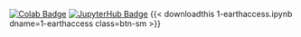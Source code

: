 [![Colab Badge](https://img.shields.io/badge/Open_in_Colab-blue?style=for-the-badge)][colab-link]
[![JupyterHub Badge](https://img.shields.io/badge/Open_in_JupyterHub-orange?style=for-the-badge)][jupyter-link] {{< downloadthis 1-earthaccess.ipynb dname=1-earthaccess class=btn-sm >}}

<!--[colab-badge]: https://colab.research.google.com/assets/colab-badge.svg -->
[colab-badge]: https://img.shields.io/badge/Open_in_Colab-blue?style=for-the-badge
[jupyter-badge]: https://img.shields.io/badge/Open_in_JupyterHub-orange?style=for-the-badge

[colab-link]: https://colab.research.google.com/github/nmfs-opensci/nmfshackdays-2025/blob/main/topics-2025/2025-02-14-earthdata/1-earthaccess.ipynb
[jupyter-link]: https://nmfs-openscapes.2i2c.cloud/hub/user-redirect/lab?fromURL=https://raw.githubusercontent.com/nmfs-opensci/nmfshackdays-2025/main/topics-2025/2025-02-14-earthdata/1-earthaccess.ipynb